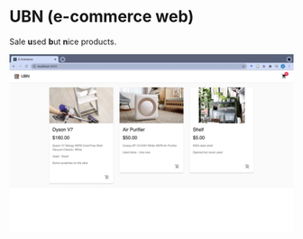 # UBN (e-commerce web)

Sale **u**sed **b**ut **n**ice products.

![](https://github.com/korsakowii/e_commerce/blob/master/web_layout.png?raw=true)
